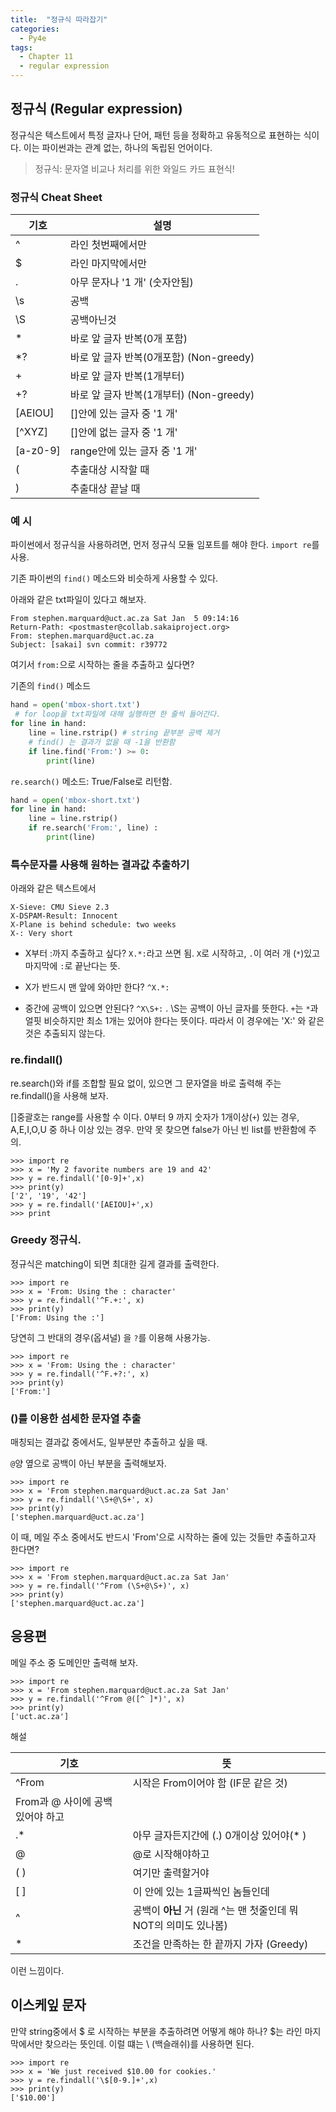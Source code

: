 ```yaml
---
title:  "정규식 따라잡기"
categories:
  - Py4e
tags:
  - Chapter 11
  - regular expression
---
```



## 정규식 (Regular expression)

정규식은 텍스트에서 특정 글자나 단어, 패턴 등을 정확하고 유동적으로 표현하는 식이다. 이는 파이썬과는 관계 없는, 하나의 독립된 언어이다. 

> 정규식: 문자열 비교나 처리를 위한 와일드 카드 표현식!

### 정규식 Cheat Sheet

기호|설명
----|----
^ | 라인 첫번째에서만
$ | 라인 마지막에서만 
. | 아무 문자나 '1 개' (숫자안됨)
\s | 공백 
\S | 공백아닌것 
\* | 바로 앞 글자 반복(0개 포함)
\*? | 바로 앞 글자 반복(0개포함) (Non-greedy)
\+ | 바로 앞 글자 반복(1개부터)
\+? | 바로 앞 글자 반복(1개부터) (Non-greedy)
[AEIOU]|[]안에 있는 글자 중 '1 개'
[\^XYZ]|[]안에 없는 글자 중 '1 개'
[a-z0-9]|range안에 있는 글자 중 '1 개'
(|추출대상 시작할 때
)|추출대상 끝날 때

### 예 시 

파이썬에서 정규식을 사용하려면, 먼저 정규식 모듈 임포트를 해야 한다. `import re`를 사용. 

기존 파이썬의 `find()` 메소드와 비슷하게 사용할 수 있다. 

아래와 같은 txt파일이 있다고 해보자.

```
From stephen.marquard@uct.ac.za Sat Jan  5 09:14:16 
Return-Path: <postmaster@collab.sakaiproject.org>
From: stephen.marquard@uct.ac.za
Subject: [sakai] svn commit: r39772 
```
여기서 `from:`으로 시작하는 줄을 추출하고 싶다면?

기존의 `find()` 메소드 

```python
hand = open('mbox-short.txt')
 # for loop을 txt파일에 대해 실행하면 한 줄씩 들어간다. 
for line in hand:
	line = line.rstrip() # string 끝부분 공백 제거 
	# find() 는 결과가 없을 때 -1을 반환함 
	if line.find('From:') >= 0:
		print(line)
```

`re.search()` 메소드: True/False로 리턴함. 

```python
hand = open('mbox-short.txt')
for line in hand:
    line = line.rstrip()
 	if re.search('From:', line) :
 		print(line)
```


### 특수문자를 사용해 원하는 결과값 추출하기 

아래와 같은 텍스트에서 
```
X-Sieve: CMU Sieve 2.3
X-DSPAM-Result: Innocent
X-Plane is behind schedule: two weeks
X-: Very short
```

- X부터 :까지 추출하고 싶다? `X.*:`라고 쓰면 됨. `X`로 시작하고, `.`이 여러 개 (`*`)있고 마지막에 `:`로 끝난다는 뜻. 

- X가 반드시 맨 앞에 와야만 한다? `^X.*:` 

- 중간에 공백이 있으면 안된다? `^X\S+:` . \S는 공백이 아닌 글자를 뜻한다. `+`는 `*`과 얼핏 비슷하지만 최소 1개는 있어야 한다는 뜻이다. 따라서 이 경우에는 'X:' 와 같은 것은 추출되지 않는다. 


### re.findall() 

re.search()와 if를 조합할 필요 없이, 있으면 그 문자열을 바로 출력해 주는 re.findall()을 사용해 보자. 

[]중괄호는 range를 사용할 수 이다. 0부터 9 까지 숫자가 1개이상(`+`) 있는 경우, A,E,I,O,U 중 하나 이상 있는 경우.
만약 못 찾으면 false가 아닌 빈 list를 반환함에 주의. 

```
>>> import re
>>> x = 'My 2 favorite numbers are 19 and 42'
>>> y = re.findall('[0-9]+',x)
>>> print(y)
['2', '19', '42']
>>> y = re.findall('[AEIOU]+',x)
>>> print
```

### Greedy 정규식. 

정규식은 matching이 되면 최대한 길게 결과를 출력한다. 

```
>>> import re
>>> x = 'From: Using the : character'
>>> y = re.findall('^F.+:', x)
>>> print(y)
['From: Using the :']
```

당연히 그 반대의 경우(옵셔널) 을 `?`를 이용해 사용가능. 

```
>>> import re
>>> x = 'From: Using the : character'
>>> y = re.findall('^F.+?:', x)
>>> print(y)
['From:']
```

### ()를 이용한 섬세한 문자열 추출 

매칭되는 결과값 중에서도, 일부분만 추출하고 싶을 때. 

`@`양 옆으로 공백이 아닌 부분을 출력해보자. 

```
>>> import re
>>> x = 'From stephen.marquard@uct.ac.za Sat Jan'
>>> y = re.findall('\S+@\S+', x)
>>> print(y)
['stephen.marquard@uct.ac.za']
```

이 때, 메일 주소 중에서도 반드시 'From'으로 시작하는 줄에 있는 것들만 추출하고자 한다면? 

```
>>> import re
>>> x = 'From stephen.marquard@uct.ac.za Sat Jan'
>>> y = re.findall('^From (\S+@\S+)', x)
>>> print(y)
['stephen.marquard@uct.ac.za']
```

## 응용편 

메일 주소 중 도메인만 출력해 보자. 

```
>>> import re
>>> x = 'From stephen.marquard@uct.ac.za Sat Jan'
>>> y = re.findall('^From @([^ ]*)', x)
>>> print(y)
['uct.ac.za']
```

해설

기호|뜻
----|----
^From|시작은 From이어야 함 (IF문 같은 것)
 | From과 @ 사이에 공백 있어야 하고
.* |아무 글자든지간에 (.) 0개이상 있어야(* )
@|@로 시작해야하고
( )|여기만 출력할거야
[ ]|이 안에 있는 1글짜씩인 놈들인데 
^  |공백이 **아닌** 거 (원래 ^는 맨 첫줄인데 뭐 NOT의 의미도 있나봄)
\*|조건을 만족하는 한 끝까지 가자 (Greedy)

이런 느낌이다.

## 이스케잎 문자 

만약 string중에서 $ 로 시작하는 부분을 추출하려면 어떻게 해야 하나? $는 라인 마지막에서만 찾으라는 뜻인데. 이럴 떄는 \ (백슬래쉬)를 사용하면 된다. 

```
>>> import re
>>> x = 'We just received $10.00 for cookies.'
>>> y = re.findall('\$[0-9.]+',x)
>>> print(y)
['$10.00']
```
